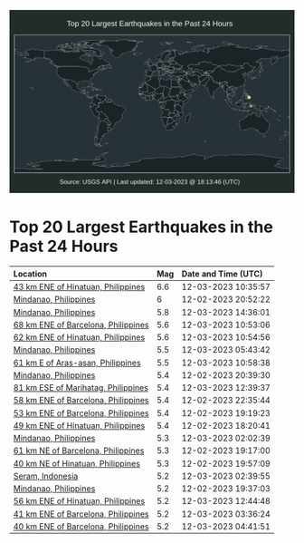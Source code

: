 ![Map](./map.png)

# Top 20 Largest Earthquakes in the Past 24 Hours

| Location | Mag | Date and Time (UTC) |
|:---|:---|:---|
| [43 km ENE of Hinatuan, Philippines](https://earthquake.usgs.gov/earthquakes/eventpage/us7000lftp) | 6.6 | 12-03-2023 10:35:57 |
| [Mindanao, Philippines](https://earthquake.usgs.gov/earthquakes/eventpage/us7000lfmi) | 6 | 12-02-2023 20:52:22 |
| [Mindanao, Philippines](https://earthquake.usgs.gov/earthquakes/eventpage/us7000lfwj) | 5.8 | 12-03-2023 14:36:01 |
| [68 km ENE of Barcelona, Philippines](https://earthquake.usgs.gov/earthquakes/eventpage/us7000lfui) | 5.6 | 12-03-2023 10:53:06 |
| [62 km ENE of Hinatuan, Philippines](https://earthquake.usgs.gov/earthquakes/eventpage/us7000lfus) | 5.6 | 12-03-2023 10:54:56 |
| [Mindanao, Philippines](https://earthquake.usgs.gov/earthquakes/eventpage/us7000lfrl) | 5.5 | 12-03-2023 05:43:42 |
| [61 km E of Aras-asan, Philippines](https://earthquake.usgs.gov/earthquakes/eventpage/us7000lfux) | 5.5 | 12-03-2023 10:58:38 |
| [Mindanao, Philippines](https://earthquake.usgs.gov/earthquakes/eventpage/us7000lfmb) | 5.4 | 12-02-2023 20:39:30 |
| [81 km ESE of Marihatag, Philippines](https://earthquake.usgs.gov/earthquakes/eventpage/us7000lfvs) | 5.4 | 12-03-2023 12:39:37 |
| [58 km ENE of Barcelona, Philippines](https://earthquake.usgs.gov/earthquakes/eventpage/us7000lfnu) | 5.4 | 12-02-2023 22:35:44 |
| [53 km ENE of Barcelona, Philippines](https://earthquake.usgs.gov/earthquakes/eventpage/us7000lfln) | 5.4 | 12-02-2023 19:19:23 |
| [49 km ENE of Hinatuan, Philippines](https://earthquake.usgs.gov/earthquakes/eventpage/us7000lfkr) | 5.4 | 12-02-2023 18:20:41 |
| [Mindanao, Philippines](https://earthquake.usgs.gov/earthquakes/eventpage/us7000lfqg) | 5.3 | 12-03-2023 02:02:39 |
| [61 km NE of Barcelona, Philippines](https://earthquake.usgs.gov/earthquakes/eventpage/us7000lfll) | 5.3 | 12-02-2023 19:17:00 |
| [40 km NE of Hinatuan, Philippines](https://earthquake.usgs.gov/earthquakes/eventpage/us7000lflz) | 5.3 | 12-02-2023 19:57:09 |
| [Seram, Indonesia](https://earthquake.usgs.gov/earthquakes/eventpage/us7000lfqm) | 5.2 | 12-03-2023 02:39:55 |
| [Mindanao, Philippines](https://earthquake.usgs.gov/earthquakes/eventpage/us7000lflt) | 5.2 | 12-02-2023 19:37:03 |
| [56 km ENE of Hinatuan, Philippines](https://earthquake.usgs.gov/earthquakes/eventpage/us7000lfvv) | 5.2 | 12-03-2023 12:44:48 |
| [41 km ENE of Barcelona, Philippines](https://earthquake.usgs.gov/earthquakes/eventpage/us7000lfqy) | 5.2 | 12-03-2023 03:36:24 |
| [40 km ENE of Barcelona, Philippines](https://earthquake.usgs.gov/earthquakes/eventpage/us7000lfrc) | 5.2 | 12-03-2023 04:41:51 |
